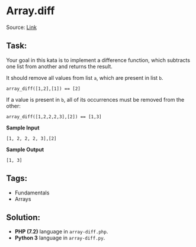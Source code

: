 # Array.diff

Source: [Link](https://www.codewars.com/kata/array-dot-diff/python)

## Task:

Your goal in this kata is to implement a difference function, which subtracts one list from another and returns the result.

It should remove all values from list `a`, which are present in list `b`.

```
array_diff([1,2],[1]) == [2]
```

If a value is present in `b`, all of its occurrences must be removed from the other:

```
array_diff([1,2,2,2,3],[2]) == [1,3]
```

**Sample Input**

```
[1, 2, 2, 2, 3],[2]
```

**Sample Output**

```
[1, 3]
```

## Tags:

* Fundamentals
* Arrays

## Solution:

* **PHP (7.2)** language in `array-diff.php`.
* **Python 3** language in `array-diff.py`.